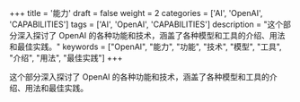 +++
title = '能力'
draft = false
weight = 2
categories = ['AI', 'OpenAI', 'CAPABILITIES']
tags = ['AI', 'OpenAI', 'CAPABILITIES']
description = "这个部分深入探讨了 OpenAI 的各种功能和技术，涵盖了各种模型和工具的介绍、用法和最佳实践。"
keywords = ["OpenAI", "能力", "功能", "技术", "模型", "工具", "介绍", "用法", "最佳实践"]
+++

这个部分深入探讨了 OpenAI 的各种功能和技术，涵盖了各种模型和工具的介绍、用法和最佳实践。

